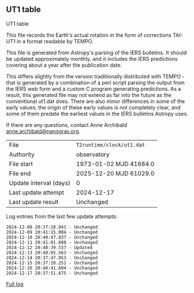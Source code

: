 
## UT1 table

UT1 table

This file records the Earth's actual rotation in the form of
corrections TAI-UT1 in a format readable by TEMPO.

This file is generated from Astropy's parsing of the IERS
bulletins. It should be updated approximately monthly, and it
includes the IERS predictions covering about a year after the
publication date.

This differs slightly from the version traditionally distributed
with TEMPO - that is generated by a combination of a perl script
parsing the output from the IERS web form and a custom C program
generating predictions. As a result, this generated file may not
extend as far into the future as the conventional ut1.dat does.
There are also minor differences in some of the early values; the
origin of these early values is not completely clear, and some of
them predate the earliest values in the IERS bulletins Astropy uses.

If there are any questions, contact Anne Archibald
<anne.archibald@nanograv.org>.

|     |     |
|:--- |:--- |
| File | `T2runtime/clock/ut1.dat` |
| Authority | observatory |
| File start | 1973-01-02 MJD 41684.0 |
| File end | 2025-12-20 MJD 61029.0 |
| Update interval (days) | 0 |
| Last update attempt | 2024-12-17 |
| Last update result | Unchanged |

Log entries from the last few update attempts:
```
2024-12-08 20:37:28.841 - Unchanged
2024-12-09 20:41:15.004 - Unchanged
2024-12-10 20:40:47.837 - Unchanged
2024-12-11 20:41:01.608 - Unchanged
2024-12-12 20:40:39.537 - Updated
2024-12-13 20:40:05.563 - Unchanged
2024-12-14 20:37:47.053 - Unchanged
2024-12-15 20:37:28.251 - Unchanged
2024-12-16 20:40:41.694 - Unchanged
2024-12-17 20:37:51.675 - Unchanged
```
[Full log](https://raw.githubusercontent.com/ipta/pulsar-clock-corrections/main/log/T2runtime/clock/ut1.dat.log)

